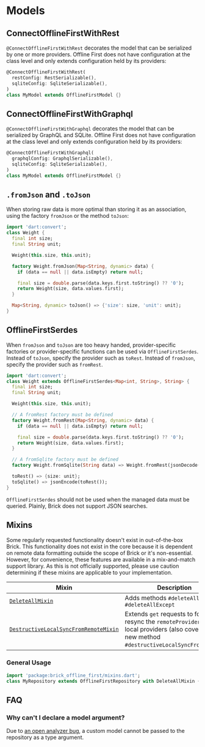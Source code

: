 # Models

## ConnectOfflineFirstWithRest

`@ConnectOfflineFirstWithRest` decorates the model that can be serialized by one or more providers. Offline First does not have configuration at the class level and only extends configuration held by its providers:

```dart
@ConnectOfflineFirstWithRest(
  restConfig: RestSerializable(),
  sqliteConfig: SqliteSerializable(),
)
class MyModel extends OfflineFirstModel {}
```

## ConnectOfflineFirstWithGraphql

`@ConnectOfflineFirstWithGraphql` decorates the model that can be serialized by GraphQL and SQLite. Offline First does not have configuration at the class level and only extends configuration held by its providers:

```dart
@ConnectOfflineFirstWithGraphql(
  graphqlConfig: GraphqlSerializable(),
  sqliteConfig: SqliteSerializable(),
)
class MyModel extends OfflineFirstModel {}
```

## `.fromJson` and `.toJson`

When storing raw data is more optimal than storing it as an association, using the factory `fromJson` or the method `toJson`:

```dart
import 'dart:convert';
class Weight {
  final int size;
  final String unit;

  Weight(this.size, this.unit);

  factory Weight.fromJson(Map<String, dynamic> data) {
    if (data == null || data.isEmpty) return null;

    final size = double.parse(data.keys.first.toString() ?? '0');
    return Weight(size, data.values.first);
  }

  Map<String, dynamic> toJson() => {'size': size, 'unit': unit};
}
```

## OfflineFirstSerdes

When `fromJson` and `toJson` are too heavy handed, provider-specific factories or provider-specific functions can be used via `OfflineFirstSerdes`. Instead of `toJson`, specify the provider such as `toRest`. Instead of `fromJson`, specify the provider such as `fromRest`.

```dart
import 'dart:convert';
class Weight extends OfflineFirstSerdes<Map<int, String>, String> {
  final int size;
  final String unit;

  Weight(this.size, this.unit);

  // A fromRest factory must be defined
  factory Weight.fromRest(Map<String, dynamic> data) {
    if (data == null || data.isEmpty) return null;

    final size = double.parse(data.keys.first.toString() ?? '0');
    return Weight(size, data.values.first);
  }

  // A fromSqlite factory must be defined
  factory Weight.fromSqlite(String data) => Weight.fromRest(jsonDecode(data));

  toRest() => {size: unit};
  toSqlite() => jsonEncode(toRest());
}
```

`OfflineFirstSerdes` should not be used when the managed data must be queried. Plainly, Brick does not support JSON searches.

## Mixins

Some regularly requested functionality doesn't exist in out-of-the-box Brick. This functionality does not exist in the core because it is dependent on remote data formatting outside the scope of Brick or it's non-essential. However, for convenience, these features are available in a mix-and-match support library. As this is not officially supported, please use caution determining if these mixins are applicable to your implementation.

| Mixin | Description |
|---|---|
| [`DeleteAllMixin`](lib/mixins/delete_all_mixin.dart) | Adds methods `#deleteAll` and `#deleteAllExcept` |
| [`DestructiveLocalSyncFromRemoteMixin`](lib/mixins/destructive_local_sync_from_remote_mixin.dart) | Extends `get` requests to force resync the `remoteProvider` to the local providers (also covered by new method `#destructiveLocalSyncFromRemote`) |

### General Usage

```dart
import 'package:brick_offline_first/mixins.dart';
class MyRepository extends OfflineFirstRepository with DeleteAllMixin {}
```

## FAQ

### Why can't I declare a model argument?

Due to [an open analyzer bug](https://github.com/dart-lang/sdk/issues/38309), a custom model cannot be passed to the repository as a type argument.
